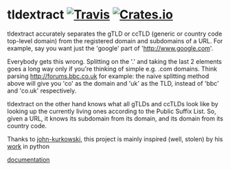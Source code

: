 # tldextract [![Travis](https://img.shields.io/travis/doomsplayer/tldextract-rs.svg)](https://crates.io/crates/tldextract) [![Crates.io](https://img.shields.io/crates/d/tldextract.svg)](https://crates.io/crates/tldextract)

tldextract accurately separates the gTLD or ccTLD (generic or country code top-level domain)
from the registered domain and subdomains of a URL. For example,
say you want just the 'google' part of 'http://www.google.com'.

Everybody gets this wrong. Splitting on the '.' and taking the last 2 elements goes a long way
only if you're thinking of simple e.g. .com domains. Think parsing http://forums.bbc.co.uk
for example: the naive splitting method above will give you 'co' as the domain and 'uk' as the TLD,
instead of 'bbc' and 'co.uk' respectively.

tldextract on the other hand knows what all gTLDs and ccTLDs look like
by looking up the currently living ones according to the Public Suffix List.
So, given a URL, it knows its subdomain from its domain, and its domain from its country code.

Thanks to [john-kurkowski](https://github.com/john-kurkowski),
this project is mainly inspired (well, stolen) by his [work](https://github.com/john-kurkowski/tldextract) in python

[documentation](https://docs.rs/tldextract/0.5.0/tldextract/)